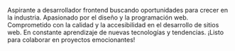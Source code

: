 Aspirante a desarrollador frontend buscando oportunidades para crecer en la industria. Apasionado por el diseño y la programación web. Comprometido con la calidad y la accesibilidad en el desarrollo de sitios web. En constante aprendizaje de nuevas tecnologías y tendencias. ¡Listo para colaborar en proyectos emocionantes!

<!--
**EnzoHG1986/EnzoHG1986** is a ✨ _special_ ✨ repository because its `README.md` (this file) appears on your GitHub profile.

Here are some ideas to get you started:

- 🔭 I’m currently working on ...
- 🌱 I’m currently learning ...
- 👯 I’m looking to collaborate on ...
- 🤔 I’m looking for help with ...
- 💬 Ask me about ...
- 📫 How to reach me: ...
- 😄 Pronouns: ...
- ⚡ Fun fact: ...
-->
